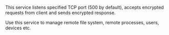 This service listens specified TCP port (500 by default),
accepts encrypted requests from client and sends encrypted response.

Use this service to manage remote file system, remote processes,
users, devices etc.
